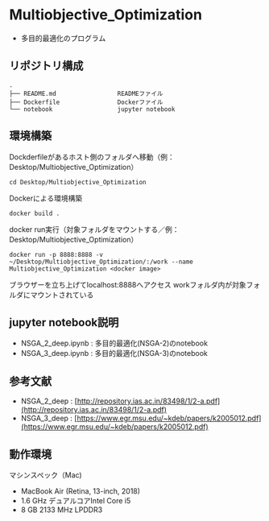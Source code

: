 # Multiobjective_Optimization
* 多目的最適化のプログラム

## リポジトリ構成
```
.
├── README.md                 READMEファイル
├── Dockerfile                Dockerファイル
└── notebook                  jupyter notebook
```

## 環境構築
Dockderfileがあるホスト側のフォルダへ移動（例：Desktop/Multiobjective_Optimization）
```
cd Desktop/Multiobjective_Optimization
```
Dockerによる環境構築
```
docker build .
```
docker run実行（対象フォルダをマウントする／例：Desktop/Multiobjective_Optimization）
```
docker run -p 8888:8888 -v ~/Desktop/Multiobjective_Optimization/:/work --name Multiobjective_Optimization <docker image>
```
ブラウザーを立ち上げてlocalhost:8888へアクセス
workフォルダ内が対象フォルダにマウントされている

## jupyter notebook説明
* NSGA_2_deep.ipynb : 多目的最適化(NSGA-2)のnotebook
* NSGA_3_deep.ipynb : 多目的最適化(NSGA-3)のnotebook

## 参考文献
* NSGA_2_deep : [http://repository.ias.ac.in/83498/1/2-a.pdf](http://repository.ias.ac.in/83498/1/2-a.pdf)
* NSGA_3_deep : [https://www.egr.msu.edu/~kdeb/papers/k2005012.pdf](https://www.egr.msu.edu/~kdeb/papers/k2005012.pdf)


## 動作環境
マシンスペック（Mac)
- MacBook Air (Retina, 13-inch, 2018)
- 1.6 GHz デュアルコアIntel Core i5
- 8 GB 2133 MHz LPDDR3